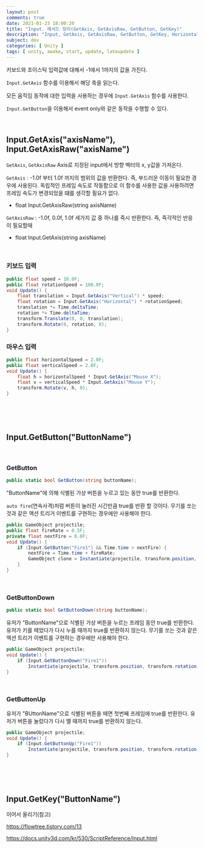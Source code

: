 ```yaml
---
layout: post
comments: true
date: 2021-01-23 18:00:20
title: "Input. 메서드 정리(GetAxis, GetAxisRaw, GetButton, GetKey)"
description: "Input, GetAxis, GetAxisRaw, GetButton, GetKey, Horizontal, Vertical"
subject: dev
categories: [ Unity ]
tags: [ unity, awake, start, update, lateupdate ]
---
```


키보드와 조이스틱 입력값에 대해서 -1에서 1까지의 값을 가진다.

`Input.GetAxis` 함수를 이용해서 해당 축을 읽는다.

모든 움직임 동작에 대한 입력을 사용하는 경우에 `Input.GetAxis` 함수를 사용한다.

`Input.GetButton`을 이용해서 event only와 같은 동작을 수행할 수 있다.

<br>

## Input.GetAxis("axisName"), Input.GetAxisRaw("axisName")

`GetAxis`, `GetAxisRaw` Axis로 지정된 input에서 방향 벡터의 x, y값을 가져온다.

`GetAxis` : -1.0f 부터 1.0f 까지의 범위의 값을 반환한다. 즉, 부드러운 이동이 필요한 경우에 사용된다.
독립적인 프레임 속도로 작동함으로 이 함수를 사용한 값을 사용하려면 프레임 속도가 변경되었을 떄를 생각할 필요가 없다.
- float Input.GetAxisRaw(string axisName)

`GetAxisRaw` : -1.0f, 0.0f, 1.0f 세가지 값 중 하나를 즉시 반환한다. 즉, 즉각적인 반응이 필요할때
- float Input.GetAxis(string axisName)

<br>

### 키보드 입력
```c#
public float speed = 10.0F;
public float rotationSpeed = 100.0F;
void Update() {
    float translation = Input.GetAxis("Vertical") * speed;
    float rotation = Input.GetAxis("Horizontal") * rotationSpeed;
    translation *= Time.deltaTime;
    rotation *= Time.deltaTime;
    transform.Translate(0, 0, translation);
    transform.Rotate(0, rotation, 0);
}
```

### 마우스 입력
```c#
public float horizontalSpeed = 2.0F;
public float verticalSpeed = 2.0F;
void Update() {
    float h = horizontalSpeed * Input.GetAxis("Mouse X");
    float v = verticalSpeed * Input.GetAxis("Mouse Y");
    transform.Rotate(v, h, 0);
}
```

<br><br><br>

## Input.GetButton("ButtonName")

<br>

### GetButton
```c#
public static bool GetButton(string buttonName);
```

"ButtonName"에 의해 식별된 가상 버튼을 누르고 있는 동안 true를 반환한다.

`auto fire`(연속사격)처럼 버튼이 눌러진 시간만큼 true를 반환 할 것이다.
무기를 쏘는 것과 같은 액션 트리거 이벤트를 구현하는 경우에만 사용해야 한다.

```c#
public GameObject projectile;
public float fireRate = 0.5F;
private float nextFire = 0.0F;
void Update() {
    if (Input.GetButton("Fire1") && Time.time > nextFire) {
        nextFire = Time.time + fireRate;
        GameObject clone = Instantiate(projectile, transform.position, transform.rotation) as GameObject;
    }
}
```

<br>

### GetButtonDown
```c#
public static bool GetButtonDown(string buttonName);
```
유저가 "ButtonName"으로 식별된 가상 버튼을 누르는 프레임 동안 true를 반환한다.
유저가 키를 떼었다가 다시 누를 때까지 true를 반환하지 않는다.
무기를 쏘는 것과 같은 액션 트리거 이벤트를 구현하는 경우에만 사용해야 한다.
```c#
public GameObject projectile;
void Update() {
    if (Input.GetButtonDown("Fire1"))
        Instantiate(projectile, transform.position, transform.rotation);
}
```

<br>

### GetButtonUp
유저가 "BUttonName"으로 식별된 버튼을 떼면 첫번째 프레임에 true를 반환한다.
유저가 버튼을 눌렀다가 다시 뗄 때까지 true를 반환하지 않는다.
```c#
public GameObject projectile;
void Update() {
    if (Input.GetButtonUp("Fire1"))
        Instantiate(projectile, transform.position, transform.rotation);
}
```

<br><br><br>

## Input.GetKey("ButtonName")


이어서 올리기(참고)

https://flowtree.tistory.com/13

https://docs.unity3d.com/kr/530/ScriptReference/Input.html
